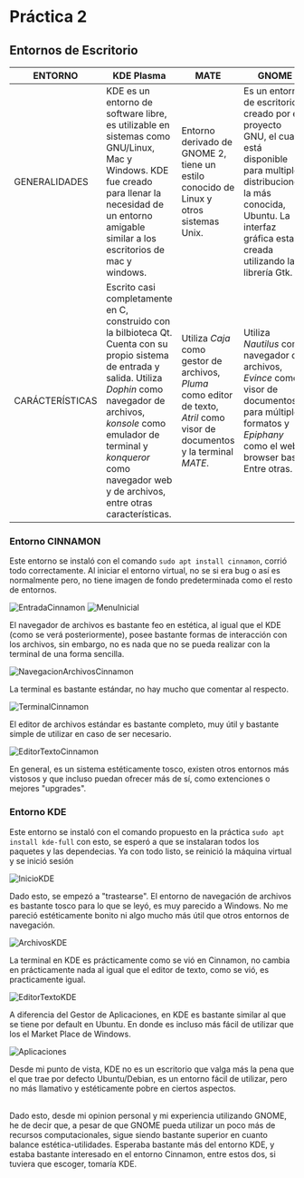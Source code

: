 # Práctica 2

## Entornos de Escritorio

| ENTORNO | KDE Plasma | MATE | GNOME | CINNAMON | BUDGIE | XFCE |
| ------- | --- | ---- | ----- | -------- | ------ | ---- |
| GENERALIDADES | KDE es un entorno de software libre, es utilizable en sistemas como GNU/Linux, Mac y Windows. KDE fue creado para llenar la necesidad de un entorno amigable similar a los escritorios de mac y windows. | Entorno derivado de GNOME 2, tiene un estilo conocido de Linux y otros sistemas Unix. | Es un entorno de escritorio creado por el proyecto GNU, el cual está disponible para multiples distribuciones, la más conocida, Ubuntu. La interfaz gráfica esta creada utilizando la librería Gtk. | Un proyecto iniciado como una bifurcación de GNOME, ofrece un escritorio más tradicional como GNOME 2. Al igual que GNOME, su interfaz es basada en Gtk. | Es un entorno que utiliza tecnologías GNOME desarrollado por Solus en colaboración con Arch y Manjaro Linux. | Desde su página oficial describen este entorno como ligero para sistemas tipo UNIX. Buscando la eficiencia y velocidad sin perder la facilidad en su uso. Creado con Gtk+.
| CARÁCTERÍSTICAS | Escrito casi completamente en C, construido con la bilbioteca Qt. Cuenta con su propio sistema de entrada y salida. Utiliza _Dophin_ como navegador de archivos, _konsole_ como emulador de terminal y _konqueror_ como navegador web y de archivos, entre otras características. | Utiliza _Caja_ como gestor de archivos, _Pluma_ como editor de texto, _Atril_ como visor de documentos y la terminal _MATE_. | Utiliza _Nautilus_ como navegador de archivos, _Evince_ como visor de documentos para múltiples formatos y  _Epiphany_ como el web browser base. Entre otras. | Muchas de las extenciones son importadas de GNOME 3, con la salvedad de que ofrece más efectos de escritorio y animaciones del mismo. Se ahondará más en las características al probar dicho entorno. | Dado que es a base de otras distribuciones, posee características de las mismas. Una de las diferencias es que Budgie crea una lista de facoricos, moviento categoríasy apps hacia la parte superior de los menus, esto lo hace automáticamente mientras el usuario trabaja. | Utiliza el gestor de ventanas _Xfwm_, _Thunar_ como administrador de archivos, varias otras aplicaciones sencillas y ligeras, además, este entorno no cuenta con navegador incluído, sin embargo, se recomienda el uso de **Midori**. |



### Entorno CINNAMON
Este entorno se instaló con el comando `sudo apt install cinnamon`, corrió todo correctamente. Al iniciar el entorno virtual, no se si era bug o así es normalmente pero, no tiene imagen de fondo predeterminada como el resto de entornos.

![EntradaCinnamon](./img/EntradaCinnamon.png)
![MenuInicial](./img/MenuInicial.png)

El navegador de archivos es bastante feo en estética, al igual que el KDE (como se verá posteriormente), posee bastante formas de interacción con los archivos, sin embargo, no es nada que no se pueda realizar con la terminal de una forma sencilla.

![NavegacionArchivosCinnamon](./img/NavegacionArchivosCinnamon.png)

La terminal es bastante estándar, no hay mucho que comentar al respecto.

![TerminalCinnamon](./img/TerminalCinnamon.png)

El editor de archivos estándar es bastante completo, muy útil y bastante simple de utilizar en caso de ser necesario.

![EditorTextoCinnamon](./img/EditorTextoCinnamon.png)

En general, es un sistema estéticamente tosco, existen otros entornos más vistosos y que incluso puedan ofrecer más de sí, como extenciones o mejores "upgrades".


### Entorno KDE
Este entorno se instaló con el comando propuesto en la práctica `sudo apt install kde-full` con esto, se esperó a que se instalaran todos los paquetes y las dependecias. Ya con todo listo, se reinició la máquina virtual y se inició sesión

![InicioKDE](./img/InicioKDE.png)

Dado esto, se empezó a "trastearse". El entorno de navegación de archivos es bastante tosco para lo que se leyó, es muy parecido a Windows. No me pareció estéticamente bonito ni algo mucho más útil que otros entornos de navegación.

![ArchivosKDE](./img/ArchivosKDE.png)

La terminal en KDE es prácticamente como se vió en Cinnamon, no cambia en prácticamente nada al igual que el editor de texto, como se vió, es practicamente igual.

![EditorTextoKDE](./img/EditorTextoKDE.png)

A diferencia del Gestor de Aplicaciones, en KDE es bastante similar al que se tiene por default en Ubuntu. En donde es incluso más fácil de utilizar que los el Market Place de Windows.

![Aplicaciones](./img/Aplicaciones.png)


Desde mi punto de vista, KDE no es un escritorio que valga más la pena que el que trae por defecto Ubuntu/Debian, es un entorno fácil de utilizar, pero no más llamativo y estéticamente pobre en ciertos aspectos.
<br></br>

Dado esto, desde mi opinion personal y mi experiencia utilizando GNOME, he de decir que, a pesar de que GNOME pueda utilizar un poco más de recursos computacionales, sigue siendo bastante superior en cuanto balance estética-utilidades. Esperaba bastante más del entorno KDE, y estaba bastante interesado en el entorno Cinnamon, entre estos dos, si tuviera que escoger, tomaría KDE.
